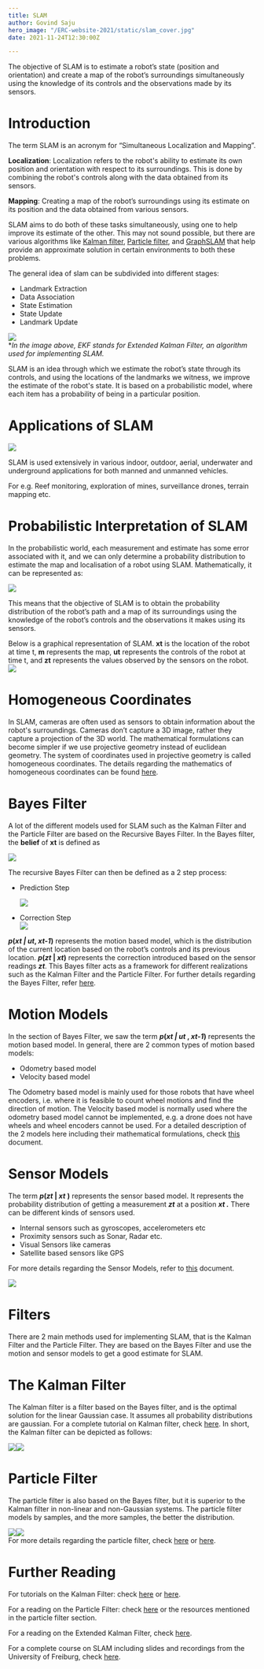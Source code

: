 ```yaml
---
title: SLAM
author: Govind Saju
hero_image: "/ERC-website-2021/static/slam_cover.jpg"
date: 2021-11-24T12:30:00Z

---
```

The objective of SLAM is to estimate a robot’s state (position and orientation) and create a map of the robot’s surroundings simultaneously using the knowledge of its controls and the observations made by its sensors.

# Introduction

The term SLAM is an acronym for “Simultaneous Localization and Mapping”.

**Localization**: Localization refers to the robot's ability to estimate its own position and orientation with respect to its surroundings. This is done by combining the robot's controls along with the data obtained from its sensors.

**Mapping**: Creating a map of the robot’s surroundings using its estimate on its position and the data obtained from various sensors.

SLAM aims to do both of these tasks simultaneously, using one to help improve its estimate of the other. This may not sound possible, but there are various algorithms like [Kalman filter](https://en.wikipedia.org/wiki/Kalman_filter), [Particle filter](https://en.wikipedia.org/wiki/Particle_filter), and [GraphSLAM](https://people.eecs.berkeley.edu/\~pabbeel/cs287-fa13/slides/GraphSLAM.pdf) that help provide an approximate solution in certain environments to both these problems.

The general idea of slam can be subdivided into different stages:

* Landmark Extraction
* Data Association
* State Estimation
* State Update
* Landmark Update

![](/ERC-website-2021/static/slam_image11.jpg)  
\*_In the image above, EKF stands for Extended Kalman Filter, an algorithm used for implementing SLAM._

SLAM is an idea through which we estimate the robot’s state through its controls, and using the locations of the landmarks we witness, we improve the estimate of the robot's state. It is based on a probabilistic model, where each item has a probability of being in a particular position.

# Applications of SLAM

![](/ERC-website-2021/static/slam_image10.png)

SLAM is used extensively in various indoor, outdoor, aerial, underwater and underground applications for both manned and unmanned vehicles.

For e.g. Reef monitoring, exploration of mines, surveillance drones, terrain mapping etc.

# Probabilistic Interpretation of SLAM

In the probabilistic world, each measurement and estimate has some error associated with it, and we can only determine a probability distribution to estimate the map and localisation of a robot using SLAM. Mathematically, it can be represented as:

![](/ERC-website-2021/static/slam_image14.png)

This means that the objective of SLAM is to obtain the probability distribution of the robot’s path and a map of its surroundings using the knowledge of the robot’s controls and the observations it makes using its sensors.

Below is a graphical representation of SLAM. **xt** is the location of the robot at time t, **m** represents the map, **ut** represents the controls of the robot at time t, and **zt** represents the values observed by the sensors on the robot.  
![](/ERC-website-2021/static/slam_image6.png)

# Homogeneous Coordinates

In SLAM, cameras are often used as sensors to obtain information about the robot's surroundings. Cameras don’t capture a 3D image, rather they capture a projection of the 3D world. The mathematical formulations can become simpler if we use projective geometry instead of euclidean geometry. The system of coordinates used in projective geometry is called homogeneous coordinates. The details regarding the mathematics of homogeneous coordinates can be found [here](https://en.wikipedia.org/wiki/Homogeneous_coordinates).

# Bayes Filter

A lot of the different models used for SLAM such as the Kalman Filter and the Particle Filter are based on the Recursive Bayes Filter. In the Bayes filter, the **belief** of **xt** is defined as

![](/ERC-website-2021/static/slam_image8.png)

The recursive Bayes Filter can then be defined as a 2 step process:

* Prediction Step

  ![](/ERC-website-2021/static/slam_image12.png)
* Correction Step  
  ![](/ERC-website-2021/static/slam_image1.png)

**_p_(_xt | ut_, _xt-1_)** represents the motion based model, which is the distribution of the current location based on the robot’s controls and its previous location. **_p_(_zt_ | _xt_)** represents the correction introduced based on the sensor readings **_zt_**. This Bayes filter acts as a framework for different realizations such as the Kalman Filter and the Particle Filter. For further details regarding the Bayes Filter, refer [here](https://en.wikipedia.org/wiki/Recursive_Bayesian_estimation).

# Motion Models

In the section of Bayes Filter, we saw the term **_p_(_xt | ut_ , _xt-1_)** represents the motion based model. In general, there are 2 common types of motion based models:

* Odometry based model
* Velocity based model

The Odometry based model is mainly used for those robots that have wheel encoders, i.e. where it is feasible to count wheel motions and find the direction of motion. The Velocity based model is normally used where the odometry based model cannot be implemented, e.g. a drone does not have wheels and wheel encoders cannot be used. For a detailed description of the 2 models here including their mathematical formulations, check [this](https://ccc.inaoep.mx/\~mdprl/documentos/CH5.pdf) document.

# Sensor Models

The term **_p_(_zt_ | _xt_** **)** represents the sensor based model. It represents the probability distribution of getting a measurement **_zt_** at a position **_xt ._** There can be different kinds of sensors used.

* Internal sensors such as gyroscopes, accelerometers etc
* Proximity sensors such as Sonar, Radar etc.
* Visual Sensors like cameras
* Satellite based sensors like GPS

For more details regarding the Sensor Models, refer to [this](http://ais.informatik.uni-freiburg.de/teaching/ss09/robotics/slides/e_sensor-models.pdf) document.

![](/ERC-website-2021/static/slam_image2.jpg)

# Filters

There are 2 main methods used for implementing SLAM, that is the Kalman Filter and the Particle Filter. They are based on the Bayes Filter and use the motion and sensor models to get a good estimate for SLAM.

# The Kalman Filter

The Kalman filter is a filter based on the Bayes filter, and is the optimal solution for the linear Gaussian case. It assumes all probability distributions are gaussian. For a complete tutorial on Kalman filter, check [here](https://www.kalmanfilter.net/default.aspx). In short, the Kalman filter can be depicted as follows:

![](/ERC-website-2021/static/slam_image3.png)![](/ERC-website-2021/static/slam_image5.png)

# Particle Filter

The particle filter is also based on the Bayes filter, but it is superior to the Kalman filter in non-linear and non-Gaussian systems. The particle filter models by samples, and the more samples, the better the distribution.

![](/ERC-website-2021/static/slam_image4.png)![](/ERC-website-2021/static/slam_image7.png)  
For more details regarding the particle filter, check [here](https://en.wikipedia.org/wiki/Particle_filter) or [here](http://ais.informatik.uni-freiburg.de/teaching/ws13/mapping/pdf/slam11-particle-filter.pdf).

# Further Reading

For tutorials on the Kalman Filter: check [here](http://www.kalmanfilter.net) or [here](https://www.bzarg.com/p/how-a-kalman-filter-works-in-pictures/).

For a reading on the Particle Filter: check [here](https://towardsdatascience.com/particle-filter-a-hero-in-the-world-of-non-linearity-and-non-gaussian-6d8947f4a3dc) or the resources mentioned in the particle filter section.

For a reading on the Extended Kalman Filter, check [here](https://en.wikipedia.org/wiki/Extended_Kalman_filter).

For a complete course on SLAM including slides and recordings from the University of Freiburg, check [here](http://ais.informatik.uni-freiburg.de/teaching/ws13/mapping/).